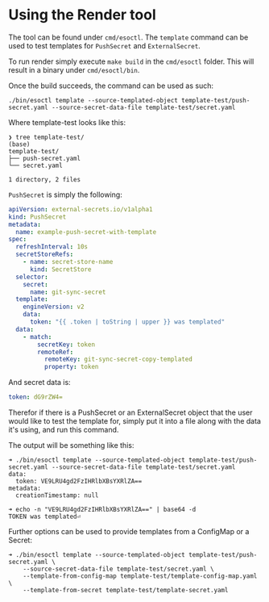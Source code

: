 # Using the Render tool

The tool can be found under `cmd/esoctl`. The `template` command can be used to test templates for `PushSecret` and `ExternalSecret`.

To run render simply execute `make build` in the `cmd/esoctl` folder. This will result in a binary under `cmd/esoctl/bin`.

Once the build succeeds, the command can be used as such:
```console
./bin/esoctl template --source-templated-object template-test/push-secret.yaml --source-secret-data-file template-test/secret.yaml
```

Where template-test looks like this:

```
❯ tree template-test/                                                                                                                                                                                                                   (base)
template-test/
├── push-secret.yaml
└── secret.yaml

1 directory, 2 files
```

`PushSecret` is simply the following:

```yaml
apiVersion: external-secrets.io/v1alpha1
kind: PushSecret
metadata:
  name: example-push-secret-with-template
spec:
  refreshInterval: 10s
  secretStoreRefs:
    - name: secret-store-name
      kind: SecretStore
  selector:
    secret:
      name: git-sync-secret
  template:
    engineVersion: v2
    data:
      token: "{{ .token | toString | upper }} was templated"
  data:
    - match:
        secretKey: token
        remoteRef:
          remoteKey: git-sync-secret-copy-templated
          property: token
```

And secret data is:

```yaml
token: dG9rZW4=
```

Therefor if there is a PushSecret or an ExternalSecret object that the user would like to test the template for,
simply put it into a file along with the data it's using, and run this command.

The output will be something like this:

```console
➜ ./bin/esoctl template --source-templated-object template-test/push-secret.yaml --source-secret-data-file template-test/secret.yaml                                                                                                          
data:
  token: VE9LRU4gd2FzIHRlbXBsYXRlZA==
metadata:
  creationTimestamp: null

➜ echo -n "VE9LRU4gd2FzIHRlbXBsYXRlZA==" | base64 -d                                                                                                                                                                                    
TOKEN was templated⏎
```

Further options can be used to provide templates from a ConfigMap or a Secret:
```
➜ ./bin/esoctl template --source-templated-object template-test/push-secret.yaml \
    --source-secret-data-file template-test/secret.yaml \
    --template-from-config-map template-test/template-config-map.yaml \
    --template-from-secret template-test/template-secret.yaml
```
